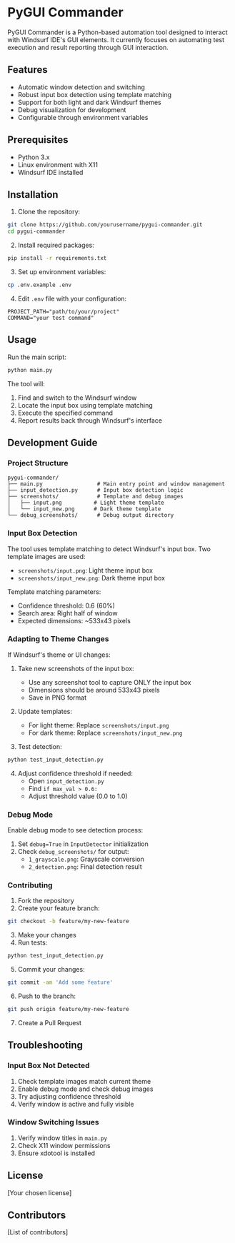 # PyGUI Commander

PyGUI Commander is a Python-based automation tool designed to interact with Windsurf IDE's GUI elements. It currently focuses on automating test execution and result reporting through GUI interaction.

## Features

- Automatic window detection and switching
- Robust input box detection using template matching
- Support for both light and dark Windsurf themes
- Debug visualization for development
- Configurable through environment variables

## Prerequisites

- Python 3.x
- Linux environment with X11
- Windsurf IDE installed

## Installation

1. Clone the repository:
```bash
git clone https://github.com/yourusername/pygui-commander.git
cd pygui-commander
```

2. Install required packages:
```bash
pip install -r requirements.txt
```

3. Set up environment variables:
```bash
cp .env.example .env
```

4. Edit `.env` file with your configuration:
```
PROJECT_PATH="path/to/your/project"
COMMAND="your test command"
```

## Usage

Run the main script:
```bash
python main.py
```

The tool will:
1. Find and switch to the Windsurf window
2. Locate the input box using template matching
3. Execute the specified command
4. Report results back through Windsurf's interface

## Development Guide

### Project Structure

```
pygui-commander/
├── main.py                 # Main entry point and window management
├── input_detection.py      # Input box detection logic
├── screenshots/            # Template and debug images
│   ├── input.png          # Light theme template
│   └── input_new.png      # Dark theme template
└── debug_screenshots/      # Debug output directory
```

### Input Box Detection

The tool uses template matching to detect Windsurf's input box. Two template images are used:
- `screenshots/input.png`: Light theme input box
- `screenshots/input_new.png`: Dark theme input box

Template matching parameters:
- Confidence threshold: 0.6 (60%)
- Search area: Right half of window
- Expected dimensions: ~533x43 pixels

### Adapting to Theme Changes

If Windsurf's theme or UI changes:

1. Take new screenshots of the input box:
   - Use any screenshot tool to capture ONLY the input box
   - Dimensions should be around 533x43 pixels
   - Save in PNG format

2. Update templates:
   - For light theme: Replace `screenshots/input.png`
   - For dark theme: Replace `screenshots/input_new.png`

3. Test detection:
```bash
python test_input_detection.py
```

4. Adjust confidence threshold if needed:
   - Open `input_detection.py`
   - Find `if max_val > 0.6:`
   - Adjust threshold value (0.0 to 1.0)

### Debug Mode

Enable debug mode to see detection process:
1. Set `debug=True` in `InputDetector` initialization
2. Check `debug_screenshots/` for output:
   - `1_grayscale.png`: Grayscale conversion
   - `2_detection.png`: Final detection result

### Contributing

1. Fork the repository
2. Create your feature branch:
```bash
git checkout -b feature/my-new-feature
```

3. Make your changes
4. Run tests:
```bash
python test_input_detection.py
```

5. Commit your changes:
```bash
git commit -am 'Add some feature'
```

6. Push to the branch:
```bash
git push origin feature/my-new-feature
```

7. Create a Pull Request

## Troubleshooting

### Input Box Not Detected

1. Check template images match current theme
2. Enable debug mode and check debug images
3. Try adjusting confidence threshold
4. Verify window is active and fully visible

### Window Switching Issues

1. Verify window titles in `main.py`
2. Check X11 window permissions
3. Ensure xdotool is installed

## License

[Your chosen license]

## Contributors

[List of contributors]
